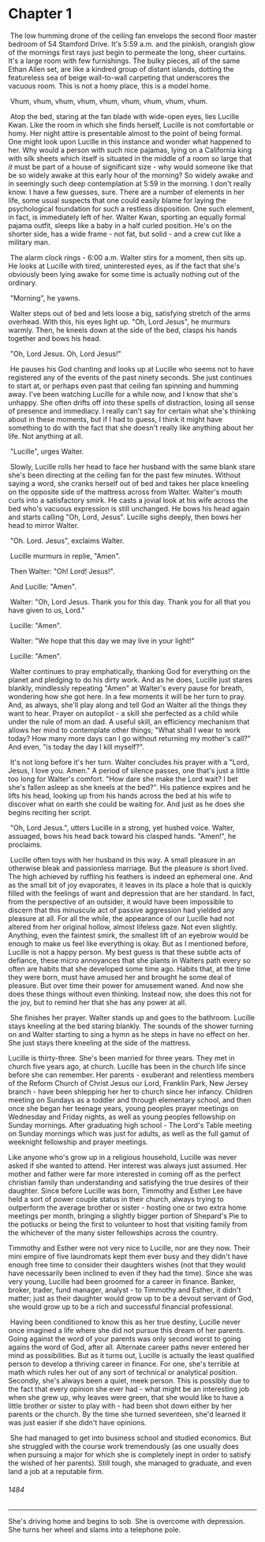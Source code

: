 # Chapter 1

​	The low humming drone of the ceiling fan envelops the second floor master bedroom of 54 Stamford Drive. It's 5:59 a.m. and the pinkish, orangish glow of the mornings first rays just begin to permeate the long, sheer curtains. It's a large room with few furnishings. The bulky pieces, all of the same Ethan Allen set, are like a kindred group of distant islands, dotting the featureless sea of beige wall-to-wall carpeting that underscores the vacuous room. This is not a homy place, this is a model home.

​	Vhum, vhum, vhum, vhum, vhum, vhum, vhum, vhum, vhum.

​	Atop the bed, staring at the fan blade with wide-open eyes, lies Lucille Kwan. Like the room in which she finds herself, Lucille is not comfortable or homy. Her night attire is presentable almost to the point of being formal. One might look upon Lucille in this instance and wonder what happened to her. Why would a person with such nice pajamas, lying on a California king with silk sheets which itself is situated in the middle of a room so large that *it* must be part of a house of significant size - why would someone like that be so widely awake at this early hour of the morning? So widely awake and in seemingly such deep contemplation at 5:59 in the morning. I don't really know. I have a few guesses, sure. There are a number of elements in her life, some usual suspects that one could easily blame for laying the psychological foundation for such a restless disposition. One such element, in fact, is immediately left of her. Walter Kwan, sporting an equally formal pajama outfit, sleeps like a baby in a half curled position. He's on the shorter side, has a wide frame - not fat, but solid - and a crew cut like a military man.

​	The alarm clock rings - 6:00 a.m. Walter stirs for a moment, then sits up. He looks at Lucille with tired, uninterested eyes, as if the fact that she's obviously been lying awake for some time is actually nothing out of the ordinary.

​	"Morning", he yawns. 

​	Walter steps out of bed and lets loose a big, satisfying stretch of the arms overhead. With this, his eyes light up. "Oh, Lord Jesus", he murmurs warmly. Then, he kneels down at the side of the bed, clasps his hands together and bows his head. 

​	"Oh, Lord Jesus. Oh, Lord Jesus!"

​	He pauses his God chanting and looks up at Lucille who seems not to have registered any of the events of the past ninety seconds. She just continues to start at, or perhaps even past that ceiling fan spinning and humming away. I've been watching Lucille for a while now, and I know that she's unhappy. She often drifts off into these spells of distraction, losing all sense of presence and immediacy. I really can't say for certain what she's thinking about in these moments, but if I had to guess, I think it might have something to do with the fact that she doesn't really like anything about her life. Not anything at all.

​	"Lucille", urges Walter.

​	Slowly, Lucille rolls her head to face her husband with the same blank stare she's been directing at the ceiling fan for the past few minutes. Without saying a word, she cranks herself out of bed and takes her place kneeling on the opposite side of the mattress across from Walter. Walter's mouth curls into a satisfactory smirk. He casts a jovial look at his wife across the bed who's vacuous expression is still unchanged. He bows his head again and starts calling "Oh, Lord, Jesus". Lucille sighs deeply, then bows her head to mirror Walter.

​	"Oh. Lord. Jesus", exclaims Walter.

​	Lucille murmurs in replie, "Amen".

​	Then Walter: "Oh! Lord! Jesus!".

​	And Lucille: "Amen".

​	Walter: "Oh, Lord Jesus. Thank you for this day. Thank you for all that you have given to us, Lord."

​	Lucille: "Amen".

​	Walter: "We hope that this day we may live in your light!"

​	Lucille: "Amen".

​	Walter continues to pray emphatically, thanking God for everything on the planet and pledging to do his dirty work. And as he does, Lucille just stares blankly, mindlessly repeating "Amen" at Walter's every pause for breath, wondering how she got here. In a few moments it will be her turn to pray. And, as always, she'll play along and tell God an Walter all the things they want to hear. Prayer on autopilot -  a skill she perfected as a child while under the rule of mom an dad. A useful skill, an efficiency mechanism that allows her mind to contemplate other things; "What shall I wear to work today? How many more days can I go without returning my mother's call?" And even, "is today the day I kill myself?".

​	It's not long before it's her turn. Walter concludes his prayer with a "Lord, Jesus, I love you. Amen." A period of silence passes, one that's just a little too long for Walter's comfort. "How dare she make the Lord wait? I bet she's fallen asleep as she kneels at the bed?". His patience expires and he lifts his head, looking up from his hands across the bed at his wife to discover what on earth she could be waiting for. And just as he does she begins reciting her script.

​	"Oh, Lord Jesus.", utters Lucille in a strong, yet hushed voice. Walter, assuaged, bows his head back toward his clasped hands. "Amen!", he proclaims.

​	Lucille often toys with her husband in this way. A small pleasure in an otherwise bleak and passionless marriage. But the pleasure is short lived. The high achieved by ruffling his feathers is indeed an ephemeral one. And as the small bit of joy evaporates, it leaves in its place a hole that is quickly filled with the feelings of want and depression that are her standard. In fact, from the perspective of an outsider, it would have been impossible to discern that this minuscule act of passive aggression had yielded any pleasure at all. For all the while, the appearance of our Lucille had not altered from her original hollow, almost lifeless gaze. Not even slightly. Anything, even the faintest smirk, the smallest lift of an eyebrow would be enough to make us feel like everything is okay. But as I mentioned before, Lucille is not a happy person. My best guess is that these subtle acts of defiance, these micro annoyances that she plants in Walters path every so often are habits that she developed some time ago. Habits that, at the time they were born, must have amused her and brought he some deal of pleasure. But over time their power for amusement waned. And now she does these things without even thinking. Instead now, she does this not for the joy, but to remind her that she has any power at all.

​	She finishes her prayer. Walter stands up and goes to the bathroom. Lucille stays kneeling at the bed staring blankly. The sounds of the shower turning on and Walter starting to sing a hymn as he steps in have no effect on her. She just stays there kneeling at the side of the mattress.



Lucille is thirty-three. She's been married for three years. They met in church five years ago, at church. Lucille has been in the church life since before she can remember. Her parents - exuberant and relentless members of the Reform Church of Christ Jesus our Lord, Franklin Park, New Jersey branch - have been shlepping her her to church since her infancy. Children meeting on Sundays as a toddler and through elementary school, and then once she began her teenage years, young peoples prayer meetings on Wednesday and Friday nights, as well as young peoples fellowship on Sunday mornings. After graduating high school - The Lord's Table meeting on Sunday mornings which was just for adults, as well as the full gamut of weeknight fellowship and prayer meetings.

Like anyone who's grow up in a religious household, Lucille was never asked if she wanted to attend. Her interest was always just assumed. Her mother and father were far more interested in coming off as the perfect christian family than understanding and satisfying the true desires of their daughter. Since before Lucille was born, Timmothy and Esther Lee have held a sort of power couple status in their church, always trying to outperform the average brother or sister - hosting one or two extra home meetings per month, bringing a slightly bigger portion of Shepard's Pie to the potlucks or being the first to volunteer to host that visiting family from the whichever of the many sister fellowships across the country.

Timmothy and Esther were not very nice to Lucille, nor are they now. Their mini empire of five laundromats kept them ever busy and they didn't have enough free time to consider their daughters wishes (not that they would have necessarily been inclined to even if they had the time). Since she was very young, Lucille had been groomed for a career in finance. Banker, broker, trader, fund manager, analyst - to Timmothy and Esther, it didn't matter; just as their daughter would grow up to be a devout servant of God, she would grow up to be a rich and successful financial professional.

​	Having been conditioned to know this as her true destiny, Lucille never once imagined a life where she did not pursue this dream of her parents. Going against the word of your parents was only second worst to going agains the word of God, after all. Alternate career paths never entered her mind as possibilities. But as it turns out, Lucille is actually the least qualified person to develop a thriving career in finance. For one, she's terrible at math which rules her out of any sort of technical or analytical position. Secondly, she's always been a quiet, meek person. This is possibly due to the fact that every opinion she ever had - what might be an interesting job when she grew up, why leaves were green, that she would like to have a little brother or sister to play with - had been shot down either by her parents or the church. By the time she turned seventeen, she'd learned it was just easier if she didn't have opinions.

​	She had managed to get into business school and studied economics. But she struggled with the course work tremendously (as one usually does when pursuing a major for which she is completely inept in order to satisfy the wished of her parents). Still tough, she managed to graduate, and even land a job at a reputable firm.

###### 1484

------

She's driving home and begins to sob. She is overcome with depression. She turns her wheel and slams into a telephone pole.